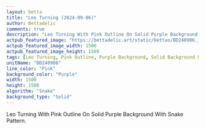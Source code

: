 ```yaml
---
layout: betta
title: "Leo Turning (2024-09-06)"
author: Bettadelic
comments: true
description: "Leo Turning With Pink Outline On Solid Purple Background With Snake Pattern."
actpub_featured_image: "https://bettadelic.art/static/bettas/BD240906.jpg"
actpub_featured_image_width: 1500
actpub_featured_image_height: 1500
tags: [Leo Turning, Pink Outline, Purple Background, Solid Background Pattern, Snake Pattern, September 2024]
unitName: "BD240906"
line_color: "Pink"
background_color: "Purple"
width: 1500
height: 1500
algorithm: "Snake"
background_type: "Solid"
---
```


Leo Turning With Pink Outline On Solid Purple Background With Snake Pattern.
